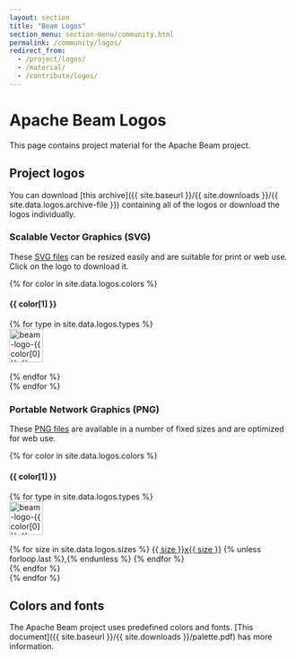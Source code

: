 ```yaml
---
layout: section
title: "Beam Logos"
section_menu: section-menu/community.html
permalink: /community/logos/
redirect_from:
  - /project/logos/
  - /material/
  - /contribute/logos/
---
```

<!--
Licensed under the Apache License, Version 2.0 (the "License");
you may not use this file except in compliance with the License.
You may obtain a copy of the License at

http://www.apache.org/licenses/LICENSE-2.0

Unless required by applicable law or agreed to in writing, software
distributed under the License is distributed on an "AS IS" BASIS,
WITHOUT WARRANTIES OR CONDITIONS OF ANY KIND, either express or implied.
See the License for the specific language governing permissions and
limitations under the License.
-->

# Apache Beam Logos

This page contains project material for the Apache Beam project.

## Project logos
You can download [this archive]({{ site.baseurl }}/{{ site.downloads }}/{{ site.data.logos.archive-file }})
containing all of the logos or download the logos individually.

### Scalable Vector Graphics (SVG)
These [SVG files](https://en.wikipedia.org/wiki/Scalable_Vector_Graphics) can
be resized easily and are suitable for print or web use. Click on the logo to
download it.

{% for color in site.data.logos.colors %}
#### {{ color[1] }}
<div class="row">
<div class="col-md-2">
</div>
{% for type in site.data.logos.types %}
<div class="col-md-2">
<div class="row">
<a href="{{ site.baseurl }}{{ site.data.logos.logo-location }}/{{ color[0] }}/{{ type }}/beam-logo-{{ color[0] }}-{{ type }}.svg" role="button"><img style="height: 60px" src="{{ site.baseurl }}{{ site.data.logos.logo-location }}/{{ color[0] }}/{{ type }}/beam-logo-{{ color[0] }}-{{ type }}.svg" alt="beam-logo-{{ color[0] }}-{{ type }}.svg"></a>
</div><br>
</div>
{% endfor %}
</div>
{% endfor %}


### Portable Network Graphics (PNG)
These [PNG files](https://en.wikipedia.org/wiki/Portable_Network_Graphics) are
available in a number of fixed sizes and are optimized for web use.

{% for color in site.data.logos.colors %}
#### {{ color[1] }}
<div class="row">
<div class="col-md-2">
</div>
{% for type in site.data.logos.types %}
<div class="col-md-2">
<div class="row">
<img style="height: 60px" src="{{ site.baseurl }}{{ site.data.logos.logo-location }}/{{ color[0] }}/{{ type }}/beam-logo-{{ color[0] }}-{{ type }}.svg" alt="beam-logo-{{ color[0] }}-{{ type }}">
</div><br>
<div class="row">
{% for size in site.data.logos.sizes %}
<a href="{{ site.baseurl }}{{ site.data.logos.logo-location }}/{{ color[0] }}/{{ type }}/beam-logo-{{ color[0] }}-{{ type }}-{{ size }}.png">{{ size }}x{{ size }}</a>
{% unless forloop.last %},{% endunless %}
{% endfor %}
</div>
</div>
{% endfor %}
</div>
{% endfor %}

## Colors and fonts
The Apache Beam project uses predefined colors and fonts. [This document]({{ site.baseurl }}/{{ site.downloads }}/palette.pdf) has more information.
